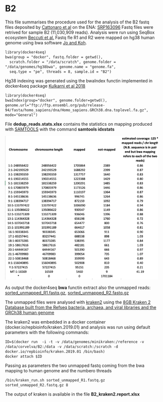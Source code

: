 # B2
This file summarises the procedure used for the analysis of the B2 fastq files deposited by [Cattonaro et al](https://f1000research.com/articles/7-1767/v1) on the ENA: [SRP163096](https://www.ebi.ac.uk/ena/data/view/PRJNA493815)
Fastq files were retrived for sample B2 (11,030,909 reads).
Analysis were run using SeqBox ecosystem [Beccuti et al.](https://www.ncbi.nlm.nih.gov/pubmed/29069297)
Fastq fle R1 and R2 were mapped on hg38 human genome using bwa software [Jo and Koh](https://www.ncbi.nlm.nih.gov/pubmed/26405948).

```
library(docker4seq)
bwa(group = "docker", fastq.folder = getwd(),
  scratch.folder = "/data/scratch", genome.folder = "/data/genomes/hg38bwa", genome.name = "genome.fa",
  seq.type = "pe", threads = 8, sample.id = "B2")
```

Hg38 indexing was generated using the bwaIndex functin implemented in docker4seq package [Kulkarni et al 2018](https://www.ncbi.nlm.nih.gov/pubmed/30367595)

```
library(docker4seq)
bwaIndex(group="docker", genome.folder=getwd(), genome.url="ftp://ftp.ensembl.org/pub/release-94/fasta/homo_sapiens/dna/Homo_sapiens.GRCh38.dna.toplevel.fa.gz", mode="General")
```

File **dedup_reads.stats.xlsx** contains the statistics on mapping produced with [SAMTOOLS](http://samtools.sourceforge.net/) with the command **samtools idxstats**




![Fig.1: BWA mapping results on hg38 human genome](fig1.png)

As output the docker4seq **bwa** functin extract also the unmapped reads: [sorted_unmapped_R1.fastq.gz](http://130.192.119.59/public/B2-sorted_unmapped_R1.fastq.gz), [sorted_unmapped_R2.fastq.gz](http://130.192.119.59/public/B2-sorted_unmapped_R2.fastq.gz)

The unmapped files were analysed with [kraken2](https://ccb.jhu.edu/software/kraken2/) using the [8GB Kraken 2 Database built from the Refseq bacteria, archaea, and viral libraries and the GRCh38 human genome](https://ccb.jhu.edu/software/kraken2/dl/minikraken2_v2_8GB.tgz)

The kraken2 was embedded in a docker container (docker.io/repbioinfo/kraken.2019.01) and analysis was run using default parameters with the following commands:

```
ID=$(docker run  -i -t -v /data/genomes/minikraken:/reference -v /data/corvelva/B2:/data -v /data/scratch:/scratch -d docker.io/repbioinfo/kraken.2019.01 /bin/bash)
docker attach $ID
```
Passing as parameters the two unmapped fastq coming from the bwa mapping to human genome and the numbero threads
```
/bin/kraken_run.sh sorted_unmapped_R1.fastq.gz sorted_unmapped_R2.fastq.gz 8
```
The output of kraken is available in the file **B2_kraken2.report.xlsx**






